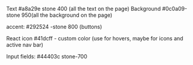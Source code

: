 Text #a8a29e stone 400 (all the text on the page)
Background #0c0a09-stone 950(all the background on the page)

accent: #292524 -stone 800 (buttons)

React icon #41dcff - custom color (use for hovers, maybe for icons and active nav bar)

Input fields: #44403c stone-700
